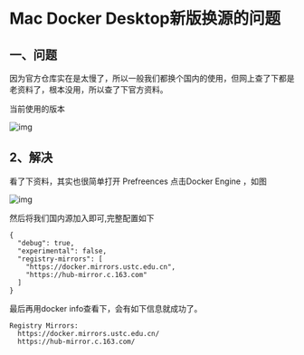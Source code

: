# Mac Docker Desktop新版换源的问题
## 一、问题

因为官方仓库实在是太慢了，所以一般我们都换个国内的使用，但网上查了下都是老资料了，根本没用，所以查了下官方资料。

当前使用的版本

![img](https://static.jindll.com/notes/1)

## 2、解决

看了下资料，其实也很简单打开 Prefreences 点击Docker Engine ，如图

![img](https://static.jindll.com/notes/1-20210201102237916)

然后将我们国内源加入即可,完整配置如下

```
{
  "debug": true,
  "experimental": false,
  "registry-mirrors": [
    "https://docker.mirrors.ustc.edu.cn",
    "https://hub-mirror.c.163.com"
  ]
}
```

最后再用docker info查看下，会有如下信息就成功了。

```
Registry Mirrors:
  https://docker.mirrors.ustc.edu.cn/
  https://hub-mirror.c.163.com/
```